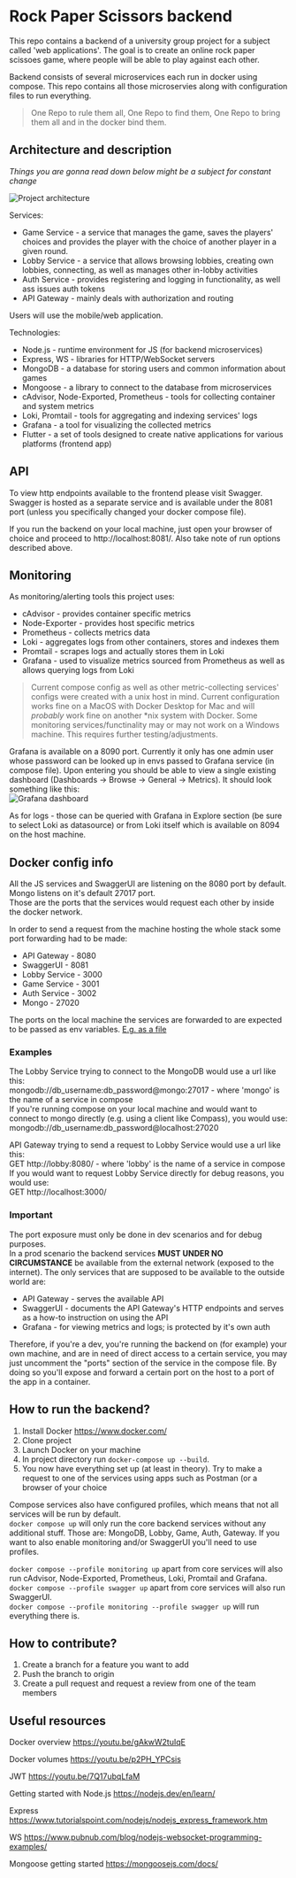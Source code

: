 # Rock Paper Scissors backend
This repo contains a backend of a university group project for a subject called 'web applications'. The goal is to create an online rock paper scissoes game, where people will be able to play against each other.

Backend consists of several microservices each run in docker using compose. This repo contains all those microservies along with configuration files to run everything.
> One Repo to rule them all, One Repo to find them, One Repo to bring them all and in the docker bind them.


## Architecture and description
*Things you are gonna read down below might be a subject for constant change*

![Project architecture](./misc/img/architecture.jpeg)

Services:
- Game Service - a service that manages the game, saves the players' choices and provides the player with the choice of another player in a given round.
- Lobby Service - a service that allows browsing lobbies, creating own lobbies, connecting, as well as manages other in-lobby activities 
- Auth Service - provides registering and logging in functionality, as well ass issues auth tokens
- API Gateway - mainly deals with authorization and routing

Users will use the mobile/web application.

Technologies:
- Node.js - runtime environment for JS (for backend microservices)
- Express, WS - libraries for HTTP/WebSocket servers
- MongoDB - a database for storing users and common information about games
- Mongoose - a library to connect to the database from microservices
- cAdvisor, Node-Exported, Prometheus - tools for collecting container and system metrics
- Loki, Promtail - tools for aggregating and indexing services' logs
- Grafana - a tool for visualizing the collected metrics
- Flutter - a set of tools designed to create native applications for various platforms (frontend app)


## API
To view http endpoints available to the frontend please visit Swagger.<br>
Swagger is hosted as a separate service and is available under the 8081 port (unless you specifically changed your docker compose file).<br>

If you run the backend on your local machine, just open your browser of choice and proceed to http://localhost:8081/. Also take note of run options described above.


## Monitoring
As monitoring/alerting tools this project uses:
- cAdvisor - provides container specific metrics
- Node-Exporter - provides host specific metrics
- Prometheus - collects metrics data
- Loki - aggregates logs from other containers, stores and indexes them
- Promtail - scrapes logs and actually stores them in Loki
- Grafana - used to visualize metrics sourced from Prometheus as well as allows querying logs from Loki

> Current compose config as well as other metric-collecting services' configs were created with a unix host in mind. Current configuration works fine on a MacOS with Docker Desktop for Mac and will *probably* work fine on another *nix system with Docker. Some monitoring services/functinality may or may not work on a Windows machine. This requires further testing/adjustments.

Grafana is available on a 8090 port. Currently it only has one admin user whose password can be looked up in envs passed to Grafana service (in compose file). Upon entering you should be able to view a single existing dashboard (Dashboards -> Browse -> General -> Metrics). It should look something like this:<br>
![Grafana dashboard](./misc/img/grafana_example.jpeg)

As for logs - those can be queried with Grafana in Explore section (be sure to select Loki as datasource) or from Loki itself which is available on 8094 on the host machine.


## Docker config info
All the JS services and SwaggerUI are listening on the 8080 port by default. Mongo listens on it's default 27017 port.<br>
Those are the ports that the services would request each other by inside the docker network.

In order to send a request from the machine hosting the whole stack some port forwarding had to be made:
- API Gateway - 8080
- SwaggerUI - 8081
- Lobby Service - 3000
- Game Service - 3001
- Auth Service - 3002
- Mongo - 27020

The ports on the local machine the services are forwarded to are expected to be passed as env variables. [E.g. as a file](.env)

### Examples
The Lobby Service trying to connect to the MongoDB would use a url like this:<br>
mongodb://db_username:db_password@mongo:27017 - where 'mongo' is the name of a service in compose<br>
If you're running compose on your local machine and would want to connect to mongo directly (e.g. using a client like Compass), you would use:<br>
mongodb://db_username:db_password@localhost:27020

API Gateway trying to send a request to Lobby Service would use a url like this:<br>
GET http://lobby:8080/ - where 'lobby' is the name of a service in compose<br>
If you would want to request Lobby Service directly for debug reasons, you would use:<br>
GET http://localhost:3000/

### Important
The port exposure must only be done in dev scenarios and for debug purposes.<br>
In a prod scenario the backend services **MUST UNDER NO CIRCUMSTANCE** be available from the external network (exposed to the internet). The only services that are supposed to be available to the outside world are:
- API Gateway - serves the available API
- SwaggerUI - documents the API Gateway's HTTP endpoints and serves as a how-to instruction on using the API
- Grafana - for viewing metrics and logs; is protected by it's own auth

Therefore, if you're a dev, you're running the backend on (for example) your own machine, and are in need of direct access to a certain service, you may just uncomment the "ports" section of the service in the compose file. By doing so you'll expose and forward a certain port on the host to a port of the app in a container.


## How to run the backend?
1. Install Docker https://www.docker.com/
2. Clone project
3. Launch Docker on your machine
4. In project directory run `docker-compose up --build`.
5. You now have everything set up (at least in theory). Try to make a request to one of the services using apps such as Postman (or a browser of your choice

Compose services also have configured profiles, which means that not all services will be run by default.<br>
`docker compose up` will only run the core backend services without any additional stuff. Those are: MongoDB, Lobby, Game, Auth, Gateway. If you want to also enable monitoring and/or SwaggerUI you'll need to use profiles.

`docker compose --profile monitoring up` apart from core services will also run cAdvisor, Node-Exported, Prometheus, Loki, Promtail and Grafana.<br>
`docker compose --profile swagger up` apart from core services will also run SwaggerUI.<br>
`docker compose --profile monitoring --profile swagger up` will run everything there is.


## How to contribute?
1. Create a branch for a feature you want to add
2. Push the branch to origin
2. Create a pull request and request a review from one of the team members


## Useful resources
Docker overview
https://youtu.be/gAkwW2tuIqE

Docker volumes
https://youtu.be/p2PH_YPCsis

JWT
https://youtu.be/7Q17ubqLfaM

Getting started with Node.js
https://nodejs.dev/en/learn/

Express
https://www.tutorialspoint.com/nodejs/nodejs_express_framework.htm

WS
https://www.pubnub.com/blog/nodejs-websocket-programming-examples/

Mongoose getting started
https://mongoosejs.com/docs/